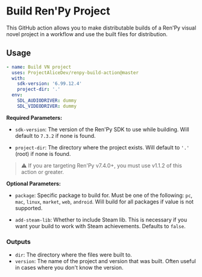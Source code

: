 # Build Ren'Py Project

This GitHub action allows you to make distributable builds of a Ren'Py visual novel project in a workflow and use the built files for distribution.

## Usage

```yml
- name: Build VN project
  uses: ProjectAliceDev/renpy-build-action@master
  with:
    sdk-version: '6.99.12.4'
    project-dir: '.'
  env:
    SDL_AUDIODRIVER: dummy
    SDL_VIDEODRIVER: dummy
```

**Required Parameters:**

- `sdk-version`: The version of the Ren'Py SDK to use while building. Will default to `7.3.2` if none is found.

- `project-dir`: The directory where the project exists. Will default to `'.'` (root) if none is found.

> :warning: If you are targeting Ren'Py v7.4.0+, you must use v1.1.2 of this action or greater.

**Optional Parameters:**

- `package`: Specific package to build for. Must be one of the following: `pc`, `mac`, `linux`, `market`, `web`, `android`. Will build for all packages if value is not supported.

- `add-steam-lib`: Whether to include Steam lib. This is necessary if you want your build to work with Steam achievements. Defaults to `false`.

### Outputs

- `dir`: The directory where the files were built to.
- `version`: The name of the project and version that was built. Often useful in cases where you don't know the version.
